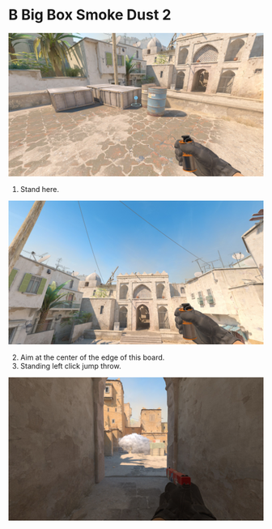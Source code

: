 # B Big Box Smoke Dust 2

![Spot](./pos.jpg)

1. Stand here.

![Aim](./aim.jpg)

2. Aim at the center of the edge of this board.
3. Standing left click jump throw.

![Result](./res.jpg)